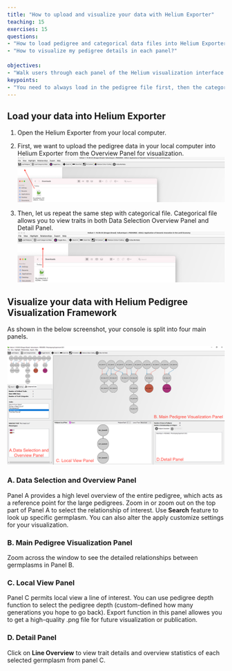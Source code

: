 ```yaml
---
title: "How to upload and visualize your data with Helium Exporter"
teaching: 15
exercises: 15
questions:
- "How to load pedigree and categorical data files into Helium Exporter?"
- "How to visualize my pedigree details in each panel?"

objectives:
- "Walk users through each panel of the Helium visualization interface."
keypoints:
- "You need to always load in the pedigree file first, then the categorical file to overlay the information." 
---
```


## Load your data into Helium Exporter

1. Open the Helium Exporter from your local computer. 

2. First, we want to upload the pedigree data in your local computer into Helium Exporter from the Overview Panel for visualization.
![Screenshot of main code listing](../fig/helium-exporter-5.png)

3. Then, let us repeat the same step with categorical file. Categorical file allows you to view traits in both Data Selection Overview Panel and Detail Panel. 
![Screenshot of main code listing](../fig/helium-exporter-6.png)


## Visualize your data with Helium Pedigree Visualization Framework

As shown in the below screenshot, your console is split into four main panels.

![Screenshot of main code listing](../fig/helium-exporter-7.png)


### A. Data Selection and Overview Panel

Panel A provides a high level overview of the entire pedigree, which acts as a reference point for the large pedigrees. Zoom in or zoom out on the top part of Panel A to select the relationship of interest. Use **Search** feature to look up specific germplasm. You can also alter the apply customize settings for your visualization.

### B. Main Pedigree Visualization Panel

Zoom across the window to see the detailed relationships between germplasms in Panel B. 


### C. Local View Panel 

Panel C permits local view a line of interest. You can use pedigree depth function to select the pedigree depth (custom-defined how many generations you hope to go back). Export function in this panel allowes you to get a high-quality .png file for future visualization or publication. 

### D. Detail Panel

Click on **Line Overview** to view trait details and overview statistics of each selected germplasm from panel C.
